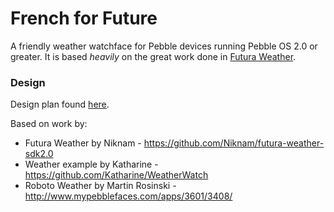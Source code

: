 French for Future
=================================

A friendly weather watchface for Pebble devices running Pebble OS 2.0 or greater. It is based *heavily* on the great work done in [Futura Weather](https://github.com/Niknam/futura-weather-sdk2.0).

### Design

Design plan found [here](https://github.com/lepinsk/akaoka-sans/blob/master/design.md).

Based on work by:
 - Futura Weather by Niknam - https://github.com/Niknam/futura-weather-sdk2.0
 - Weather example by Katharine - https://github.com/Katharine/WeatherWatch
 - Roboto Weather by Martin Rosinski - http://www.mypebblefaces.com/apps/3601/3408/